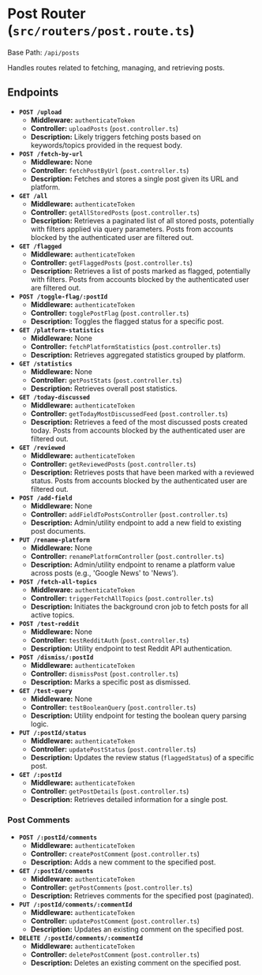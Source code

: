 # Post Router (`src/routers/post.route.ts`)

Base Path: `/api/posts`

Handles routes related to fetching, managing, and retrieving posts.

## Endpoints

-   **`POST /upload`**
    -   **Middleware:** `authenticateToken`
    -   **Controller:** `uploadPosts` (`post.controller.ts`)
    -   **Description:** Likely triggers fetching posts based on keywords/topics provided in the request body.
-   **`POST /fetch-by-url`**
    -   **Middleware:** None
    -   **Controller:** `fetchPostByUrl` (`post.controller.ts`)
    -   **Description:** Fetches and stores a single post given its URL and platform.
-   **`GET /all`**
    -   **Middleware:** `authenticateToken`
    -   **Controller:** `getAllStoredPosts` (`post.controller.ts`)
    -   **Description:** Retrieves a paginated list of all stored posts, potentially with filters applied via query parameters. Posts from accounts blocked by the authenticated user are filtered out.
-   **`GET /flagged`**
    -   **Middleware:** `authenticateToken`
    -   **Controller:** `getFlaggedPosts` (`post.controller.ts`)
    -   **Description:** Retrieves a list of posts marked as flagged, potentially with filters. Posts from accounts blocked by the authenticated user are filtered out.
-   **`POST /toggle-flag/:postId`**
    -   **Middleware:** `authenticateToken`
    -   **Controller:** `togglePostFlag` (`post.controller.ts`)
    -   **Description:** Toggles the flagged status for a specific post.
-   **`GET /platform-statistics`**
    -   **Middleware:** None
    -   **Controller:** `fetchPlatformStatistics` (`post.controller.ts`)
    -   **Description:** Retrieves aggregated statistics grouped by platform.
-   **`GET /statistics`**
    -   **Middleware:** None
    -   **Controller:** `getPostStats` (`post.controller.ts`)
    -   **Description:** Retrieves overall post statistics.
-   **`GET /today-discussed`**
    -   **Middleware:** `authenticateToken`
    -   **Controller:** `getTodayMostDiscussedFeed` (`post.controller.ts`)
    -   **Description:** Retrieves a feed of the most discussed posts created today. Posts from accounts blocked by the authenticated user are filtered out.
-   **`GET /reviewed`**
    -   **Middleware:** `authenticateToken`
    -   **Controller:** `getReviewedPosts` (`post.controller.ts`)
    -   **Description:** Retrieves posts that have been marked with a reviewed status. Posts from accounts blocked by the authenticated user are filtered out.
-   **`POST /add-field`**
    -   **Middleware:** None
    -   **Controller:** `addFieldToPostsController` (`post.controller.ts`)
    -   **Description:** Admin/utility endpoint to add a new field to existing post documents.
-   **`PUT /rename-platform`**
    -   **Middleware:** None
    -   **Controller:** `renamePlatformController` (`post.controller.ts`)
    -   **Description:** Admin/utility endpoint to rename a platform value across posts (e.g., 'Google News' to 'News').
-   **`POST /fetch-all-topics`**
    -   **Middleware:** `authenticateToken`
    -   **Controller:** `triggerFetchAllTopics` (`post.controller.ts`)
    -   **Description:** Initiates the background cron job to fetch posts for all active topics.
-   **`POST /test-reddit`**
    -   **Middleware:** None
    -   **Controller:** `testRedditAuth` (`post.controller.ts`)
    -   **Description:** Utility endpoint to test Reddit API authentication.
-   **`POST /dismiss/:postId`**
    -   **Middleware:** `authenticateToken`
    -   **Controller:** `dismissPost` (`post.controller.ts`)
    -   **Description:** Marks a specific post as dismissed.
-   **`GET /test-query`**
    -   **Middleware:** None
    -   **Controller:** `testBooleanQuery` (`post.controller.ts`)
    -   **Description:** Utility endpoint for testing the boolean query parsing logic.
-   **`PUT /:postId/status`**
    -   **Middleware:** `authenticateToken`
    -   **Controller:** `updatePostStatus` (`post.controller.ts`)
    -   **Description:** Updates the review status (`flaggedStatus`) of a specific post.
-   **`GET /:postId`**
    -   **Middleware:** `authenticateToken`
    -   **Controller:** `getPostDetails` (`post.controller.ts`)
    -   **Description:** Retrieves detailed information for a single post.

### Post Comments

-   **`POST /:postId/comments`**
    -   **Middleware:** `authenticateToken`
    -   **Controller:** `createPostComment` (`post.controller.ts`)
    -   **Description:** Adds a new comment to the specified post.
-   **`GET /:postId/comments`**
    -   **Middleware:** `authenticateToken`
    -   **Controller:** `getPostComments` (`post.controller.ts`)
    -   **Description:** Retrieves comments for the specified post (paginated).
-   **`PUT /:postId/comments/:commentId`**
    -   **Middleware:** `authenticateToken`
    -   **Controller:** `updatePostComment` (`post.controller.ts`)
    -   **Description:** Updates an existing comment on the specified post.
-   **`DELETE /:postId/comments/:commentId`**
    -   **Middleware:** `authenticateToken`
    -   **Controller:** `deletePostComment` (`post.controller.ts`)
    -   **Description:** Deletes an existing comment on the specified post. 